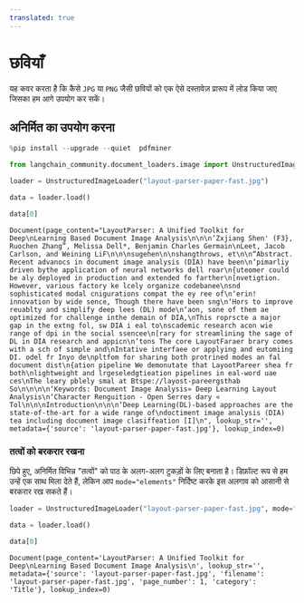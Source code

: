 ```yaml
---
translated: true
---
```


# छवियाँ

यह कवर करता है कि कैसे `JPG` या `PNG` जैसी छवियों को एक ऐसे दस्तावेज़ प्रारूप में लोड किया जाए जिसका हम आगे उपयोग कर सकें।

## अनिर्मित का उपयोग करना

```python
%pip install --upgrade --quiet  pdfminer
```

```python
from langchain_community.document_loaders.image import UnstructuredImageLoader
```

```python
loader = UnstructuredImageLoader("layout-parser-paper-fast.jpg")
```

```python
data = loader.load()
```

```python
data[0]
```

```output
Document(page_content="LayoutParser: A Unified Toolkit for Deep\nLearning Based Document Image Analysis\n\n\n‘Zxjiang Shen' (F3}, Ruochen Zhang”, Melissa Dell*, Benjamin Charles Germain\nLeet, Jacob Carlson, and Weining LiF\n\n\nsugehen\n\nshangthrows, et\n\n“Abstract. Recent advanocs in document image analysis (DIA) have been\n‘pimarliy driven bythe application of neural networks dell roar\n{uteomer could be aly deployed in production and extended fo farther\n[nvetigtion. However, various factory ke lcely organize codebanee\nsnd sophisticated modal cnigurations compat the ey ree of\n‘erin! innovation by wide sence, Though there have been sng\n‘Hors to improve reuablty and simplify deep lees (DL) mode\n‘aon, sone of them ae optimized for challenge inthe demain of DIA,\nThis roprscte a major gap in the extng fol, sw DIA i eal to\nscademic research acon wie range of dpi in the social ssencee\n[rary for streamlining the sage of DL in DIA research and appicn\n‘tons The core LayoutFaraer brary comes with a sch of simple and\nIntative interfaee or applying and eutomiing DI. odel fr Inyo de\npltfom for sharing both protrined modes an fal document dist\n{ation pipeline We demonutate that LayootPareer shea fr both\nlightweight and lrgeseledgtieation pipelines in eal-word uae ces\nThe leary pblely smal at Btspe://layost-pareergsthab So\n\n\n\n‘Keywords: Document Image Analysis» Deep Learning Layout Analysis\n‘Character Renguition - Open Serres dary « Tol\n\n\nIntroduction\n\n\n‘Deep Learning(DL)-based approaches are the state-of-the-art for a wide range of\ndoctiment image analysis (DIA) tea including document image clasiffeation [I]\n", lookup_str='', metadata={'source': 'layout-parser-paper-fast.jpg'}, lookup_index=0)
```

### तत्वों को बरकरार रखना

छिपे हुए, अनिर्मित विभिन्न "तत्वों" को पाठ के अलग-अलग टुकड़ों के लिए बनाता है। डिफ़ॉल्ट रूप से हम उन्हें एक साथ मिला देते हैं, लेकिन आप `mode="elements"` निर्दिष्ट करके इस अलगाव को आसानी से बरकरार रख सकते हैं।

```python
loader = UnstructuredImageLoader("layout-parser-paper-fast.jpg", mode="elements")
```

```python
data = loader.load()
```

```python
data[0]
```

```output
Document(page_content='LayoutParser: A Unified Toolkit for Deep\nLearning Based Document Image Analysis\n', lookup_str='', metadata={'source': 'layout-parser-paper-fast.jpg', 'filename': 'layout-parser-paper-fast.jpg', 'page_number': 1, 'category': 'Title'}, lookup_index=0)
```
